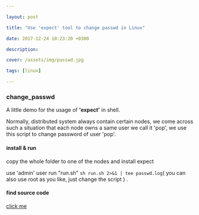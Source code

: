 ```yaml
---

layout: post

title: "Use 'expect' tool to change passwd in Linux"

date: 2017-12-24 10:23:20 +0300

description:  

cover: /assets/img/passwd.jpg 

tags: [linux]

---
```




### change_passwd

A little demo for the usage of **'expect'** in shell.<!-- more -->

Normally, distributed system always contain certain nodes, we come across such a situation that each node owns a same user we call it 'pop', we use this script to change password of user 'pop'.

#### install & run

copy the whole folder to one of the nodes and install expect

use 'admin' user run "run.sh" `sh run.sh 2>&1 | tee passwd.log`( you can also use root as you like, just change the script ) .

#### find source code 

[click me](https://github.com/alfredchen007/change_passwd)


